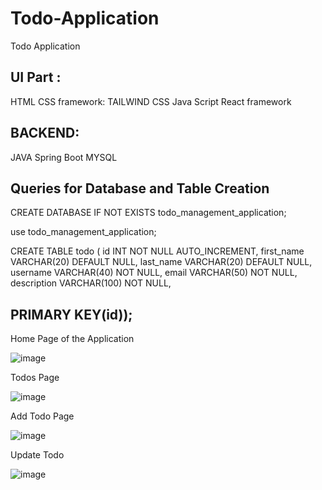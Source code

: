 # Todo-Application
Todo Application

UI Part :
-----------
HTML
CSS framework: TAILWIND CSS
Java Script
React framework

BACKEND:
----------
JAVA
Spring Boot 
MYSQL

Queries for Database and Table Creation
--------------------------------------------
CREATE DATABASE IF NOT EXISTS todo_management_application;

use todo_management_application;

CREATE TABLE todo (
id INT NOT NULL AUTO_INCREMENT,
first_name VARCHAR(20) DEFAULT NULL,
last_name VARCHAR(20) DEFAULT NULL,
username VARCHAR(40) NOT NULL,
email VARCHAR(50) NOT NULL,
description VARCHAR(100) NOT NULL,

PRIMARY KEY(id));
------------------------------------------------------------------------

Home Page of the Application

![image](https://github.com/akhilgolla05/Todo-Application/assets/149541408/fe50dd7e-f3dd-4746-8493-934b7388e0cc)

Todos Page 

![image](https://github.com/akhilgolla05/Todo-Application/assets/149541408/31a6ce06-9092-4247-bfa9-c3a25d7aac3d)

Add Todo Page

![image](https://github.com/akhilgolla05/Todo-Application/assets/149541408/6ccb5c36-abea-4e2a-b249-43fd7bfa580a)

Update Todo


![image](https://github.com/akhilgolla05/Todo-Application/assets/149541408/001b28f1-0091-4691-a71c-3da0bb7d100a)







